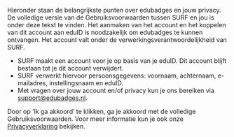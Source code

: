 Hieronder staan de belangrijkste punten over edubadges en jouw privacy. De volledige versie van de Gebruiksvoorwaarden tussen SURF en jou is onder deze tekst te vinden. Het aanmaken van het account en het koppelen van dit account aan eduID is noodzakelijk om edubadges te kunnen ontvangen. Het account valt onder de verwerkingsverantwoordelijkheid van SURF.

* SURF maakt een account voor je op basis van je eduID. Dit account blijft bestaan tot je dit account verwijdert.
* SURF verwerkt hiervoor persoonsgegevens: voornaam, achternaam, e-mailadres, instellingsnaam en eduID.
* Met vragen over jouw account en/of privacy kun je ons bereiken via [support@edubadges.nl](mailto@support@edubadges.nl).

Door op ‘Ik ga akkoord’ te klikken, ga je akkoord met de volledige Gebruiksvoorwaarden. Voor meer informatie kun je ook onze [Privacyverklaring](https://github.com/edubadges/privacy/blob/master/surf/account-statement-nl.md) bekijken.
